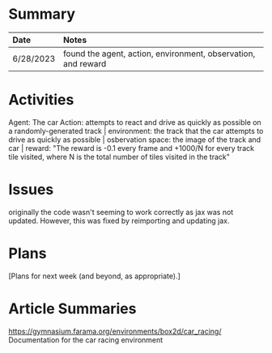# Summary

| Date   | Notes
| :----- | :-------------------------------
| 6/28/2023 | found the agent, action, environment, observation, and reward

# Activities

Agent: The car
Action: attempts to react and drive as quickly as possible on a randomly-generated track |
environment: the track that the car attempts to drive as quickly as possible |
osbervation space: the image of the track and car |
reward: "The reward is -0.1 every frame and +1000/N for every track tile visited, where N is the total number of tiles visited in the track"

# Issues

originally the code wasn't seeming to work correctly as jax was not updated. However, this was fixed by reimporting and updating jax.

# Plans

[Plans for next week (and beyond, as appropriate).]

# Article Summaries

https://gymnasium.farama.org/environments/box2d/car_racing/
Documentation for the car racing environment
